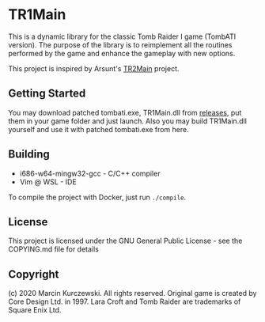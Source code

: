 # TR1Main

This is a dynamic library for the classic Tomb Raider I game (TombATI version). The purpose of the library is to reimplement all the routines performed by the game and enhance the gameplay with new options.

This project is inspired by Arsunt's [TR2Main](https://github.com/Arsunt/TR2Main/) project.

## Getting Started

You may download patched tombati.exe, TR1Main.dll from [releases](https://github.com/rr-/TR1Main/releases), put them in your game folder and just launch. Also you may build TR1Main.dll yourself and use it with patched tombati.exe from here.

## Building

- i686-w64-mingw32-gcc - C/C++ compiler
- Vim @ WSL - IDE

To compile the project with Docker, just run `./compile`.

## License

This project is licensed under the GNU General Public License - see the COPYING.md file for details

## Copyright

(c) 2020 Marcin Kurczewski. All rights reserved. Original game is created by Core Design Ltd. in 1997. Lara Croft and Tomb Raider are trademarks of Square Enix Ltd.
